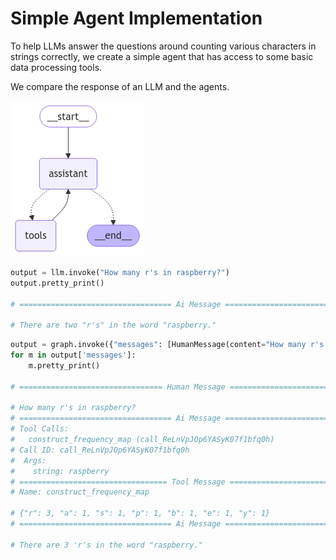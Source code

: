 # Simple Agent Implementation

To help LLMs answer the questions around counting various characters in strings correctly, we create a simple agent that has access to some basic data processing tools. 

We compare the response of an LLM and the agents. 


![agent graph](assets/simple_agent.png)


```python
output = llm.invoke("How many r's in raspberry?")
output.pretty_print()

# ================================== Ai Message ==================================

# There are two "r's" in the word "raspberry."
```

```python
output = graph.invoke({"messages": [HumanMessage(content="How many r's in raspberry?")]})
for m in output['messages']:
    m.pretty_print()

# ================================ Human Message =================================

# How many r's in raspberry?
# ================================== Ai Message ==================================
# Tool Calls:
#   construct_frequency_map (call_ReLnVpJOp6YASyK07f1bfq0h)
# Call ID: call_ReLnVpJOp6YASyK07f1bfq0h
#  Args:
#    string: raspberry
# ================================= Tool Message =================================
# Name: construct_frequency_map

# {"r": 3, "a": 1, "s": 1, "p": 1, "b": 1, "e": 1, "y": 1}
# ================================== Ai Message ==================================

# There are 3 'r's in the word "raspberry."
```